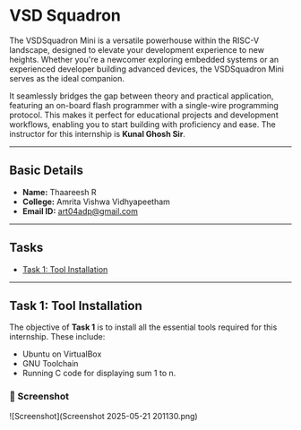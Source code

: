 # VSD Squadron

The VSDSquadron Mini is a versatile powerhouse within the RISC-V landscape, designed to elevate your development experience to new heights.
Whether you're a newcomer exploring embedded systems or an experienced developer building advanced devices, the VSDSquadron Mini serves as the ideal companion.

It seamlessly bridges the gap between theory and practical application, featuring an on-board flash programmer with a single-wire programming protocol.
This makes it perfect for educational projects and development workflows, enabling you to start building with proficiency and ease.
The instructor for this internship is **Kunal Ghosh Sir**.

---

## Basic Details

- **Name:** Thaareesh R 
- **College:** Amrita Vishwa Vidhyapeetham
- **Email ID:** art04adp@gmail.com  


---

## Tasks

- [Task 1: Tool Installation](#task-1-tool-installation)
<!-- You can add more tasks here as you progress -->

---

## Task 1: Tool Installation

The objective of **Task 1** is to install all the essential tools required for this internship. These include:

- Ubuntu on VirtualBox  
- GNU Toolchain  
- Running C code for displaying sum 1 to n.

### 📸 Screenshot

![Screenshot](Screenshot 2025-05-21 201130.png) <!-- Update the image filename if needed -->
